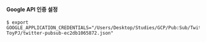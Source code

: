 #### Google API 인증 설정

```
$ export GOOGLE_APPLICATION_CREDENTIALS="/Users/Desktop/Studies/GCP/Pub:Sub/Twitter ToyPJ/twitter-pubsub-ec2db1065872.json"
```
